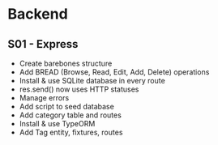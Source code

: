 # Backend

## S01 - Express

- Create barebones structure
- Add BREAD (Browse, Read, Edit, Add, Delete) operations
- Install & use SQLite database in every route
- res.send() now uses HTTP statuses
- Manage errors
- Add script to seed database
- Add category table and routes
- Install & use TypeORM
- Add Tag entity, fixtures, routes
